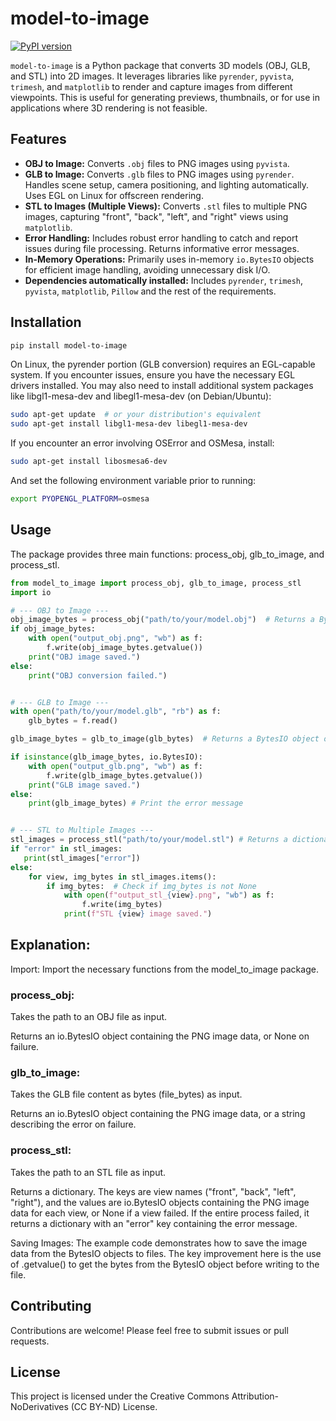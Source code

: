 # model-to-image

[![PyPI version](https://badge.fury.io/py/model-to-image.svg)](https://badge.fury.io/py/model-to-image)

`model-to-image` is a Python package that converts 3D models (OBJ, GLB, and STL) into 2D images. It leverages libraries like `pyrender`, `pyvista`, `trimesh`, and `matplotlib` to render and capture images from different viewpoints.  This is useful for generating previews, thumbnails, or for use in applications where 3D rendering is not feasible.

## Features

*   **OBJ to Image:** Converts `.obj` files to PNG images using `pyvista`.
*   **GLB to Image:** Converts `.glb` files to PNG images using `pyrender`.  Handles scene setup, camera positioning, and lighting automatically.  Uses EGL on Linux for offscreen rendering.
*   **STL to Images (Multiple Views):** Converts `.stl` files to multiple PNG images, capturing "front", "back", "left", and "right" views using `matplotlib`.
*   **Error Handling:** Includes robust error handling to catch and report issues during file processing.  Returns informative error messages.
*   **In-Memory Operations:**  Primarily uses in-memory `io.BytesIO` objects for efficient image handling, avoiding unnecessary disk I/O.
*   **Dependencies automatically installed:** Includes `pyrender`, `trimesh`, `pyvista`, `matplotlib`, `Pillow` and the rest of the requirements.

## Installation

```bash
pip install model-to-image
```

On Linux, the pyrender portion (GLB conversion) requires an EGL-capable system. If you encounter issues, ensure you have the necessary EGL drivers installed. You may also need to install additional system packages like libgl1-mesa-dev and libegl1-mesa-dev (on Debian/Ubuntu):

```bash
sudo apt-get update  # or your distribution's equivalent
sudo apt-get install libgl1-mesa-dev libegl1-mesa-dev
```

If you encounter an error involving OSError and OSMesa, install:

```bash
sudo apt-get install libosmesa6-dev
```
And set the following environment variable prior to running:

```bash
export PYOPENGL_PLATFORM=osmesa
```

## Usage

The package provides three main functions: process_obj, glb_to_image, and process_stl.

```python
from model_to_image import process_obj, glb_to_image, process_stl
import io

# --- OBJ to Image ---
obj_image_bytes = process_obj("path/to/your/model.obj")  # Returns a BytesIO object
if obj_image_bytes:
    with open("output_obj.png", "wb") as f:
        f.write(obj_image_bytes.getvalue())
    print("OBJ image saved.")
else:
	print("OBJ conversion failed.")


# --- GLB to Image ---
with open("path/to/your/model.glb", "rb") as f:
    glb_bytes = f.read()

glb_image_bytes = glb_to_image(glb_bytes)  # Returns a BytesIO object or an error string

if isinstance(glb_image_bytes, io.BytesIO):
    with open("output_glb.png", "wb") as f:
        f.write(glb_image_bytes.getvalue())
    print("GLB image saved.")
else:
    print(glb_image_bytes) # Print the error message


# --- STL to Multiple Images ---
stl_images = process_stl("path/to/your/model.stl") # Returns a dictionary of BytesIO objects
if "error" in stl_images:
   print(stl_images["error"])
else:
    for view, img_bytes in stl_images.items():
        if img_bytes:  # Check if img_bytes is not None
            with open(f"output_stl_{view}.png", "wb") as f:
                f.write(img_bytes)
            print(f"STL {view} image saved.")
```

## Explanation:

Import: Import the necessary functions from the model_to_image package.

### process_obj:

Takes the path to an OBJ file as input.

Returns an io.BytesIO object containing the PNG image data, or None on failure.

### glb_to_image:

Takes the GLB file content as bytes (file_bytes) as input.

Returns an io.BytesIO object containing the PNG image data, or a string describing the error on failure.

### process_stl:

Takes the path to an STL file as input.

Returns a dictionary. The keys are view names ("front", "back", "left", "right"), and the values are io.BytesIO objects containing the PNG image data for each view, or None if a view failed. If the entire process failed, it returns a dictionary with an "error" key containing the error message.

Saving Images: The example code demonstrates how to save the image data from the BytesIO objects to files. The key improvement here is the use of .getvalue() to get the bytes from the BytesIO object before writing to the file.

## Contributing

Contributions are welcome! Please feel free to submit issues or pull requests.

## License

This project is licensed under the Creative Commons Attribution-NoDerivatives (CC BY-ND) License.